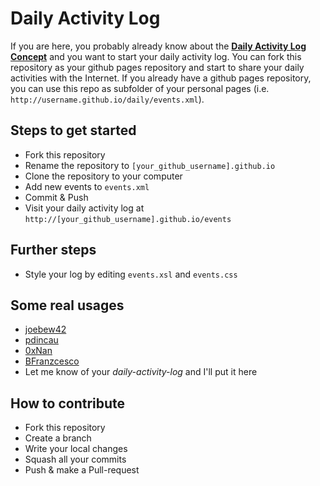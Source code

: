 # Daily Activity Log

If you are here, you probably already know about the [**Daily Activity Log Concept**](https://github.com/joebew42/daily-activity-log-concept) and you want to start your daily activity log. You can fork this repository as your github pages repository and start to share your daily activities with the Internet. If you already have a github pages repository, you can use this repo as subfolder of your personal pages (i.e. `http://username.github.io/daily/events.xml`).

## Steps to get started

- Fork this repository
- Rename the repository to `[your_github_username].github.io`
- Clone the repository to your computer
- Add new events to `events.xml`
- Commit & Push
- Visit your daily activity log at `http://[your_github_username].github.io/events`

## Further steps

- Style your log by editing `events.xsl` and `events.css`

## Some real usages

- [joebew42](http://joebew42.github.io/events.xml)
- [pdincau](http://pdincau.github.io/events.xml)
- [0xNan](http://0xnan.github.io/esl/events.xml)
- [BFranzcesco](http://bfranzcesco.github.io/events.xml)
- Let me know of your _daily-activity-log_ and I'll put it here

## How to contribute

- Fork this repository
- Create a branch
- Write your local changes
- Squash all your commits
- Push & make a Pull-request
